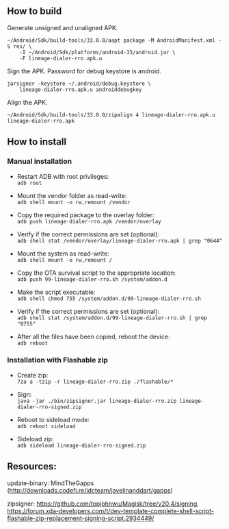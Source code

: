 ## How to build

Generate unsigned and unaligned APK.
```
~/Android/Sdk/build-tools/33.0.0/aapt package -M AndroidManifest.xml -S res/ \
    -I ~/Android/Sdk/platforms/android-33/android.jar \
    -F lineage-dialer-rro.apk.u
```

Sign the APK. Password for debug keystore is android.
```
jarsigner -keystore ~/.android/debug.keystore \
    lineage-dialer-rro.apk.u androiddebugkey
```

Align the APK.
```
~/Android/Sdk/build-tools/33.0.0/zipalign 4 lineage-dialer-rro.apk.u lineage-dialer-rro.apk
```

## How to install

### Manual installation
* Restart ADB with root privileges:  
`adb root`

* Mount the vendor folder as read-write:  
`adb shell mount -o rw,remount /vendor`

* Copy the required package to the overlay folder:  
`adb push lineage-dialer-rro.apk /vendor/overlay`

* Verify if the correct permissions are set (optional):  
`adb shell stat /vendor/overlay/lineage-dialer-rro.apk | grep "0644"`

* Mount the system as read-write:  
`adb shell mount -o rw,remount /`

* Copy the OTA survival script to the appropriate location:  
`adb push 99-lineage-dialer-rro.sh /system/addon.d`

* Make the script executable:  
`adb shell chmod 755 /system/addon.d/99-lineage-dialer-rro.sh`

* Verify if the correct permissions are set (optional):  
`adb shell stat /system/addon.d/99-lineage-dialer-rro.sh | grep "0755"`

* After all the files have been copied, reboot the device:  
`adb reboot`

### Installation with Flashable zip
* Create zip:  
`7za a -tzip -r lineage-dialer-rro.zip ./flashable/*`

* Sign:  
`java -jar ./bin/zipsigner.jar lineage-dialer-rro.zip lineage-dialer-rro-signed.zip`

* Reboot to sideload mode:  
`adb reboot sideload`

* Sideload zip:  
`adb sideload lineage-dialer-rro-signed.zip`

## Resources:
update-binary: MindTheGapps (http://downloads.codefi.re/jdcteam/javelinanddart/gapps)

zipsigner: https://github.com/topjohnwu/Magisk/tree/v20.4/signing, https://forum.xda-developers.com/t/dev-template-complete-shell-script-flashable-zip-replacement-signing-script.2934449/
